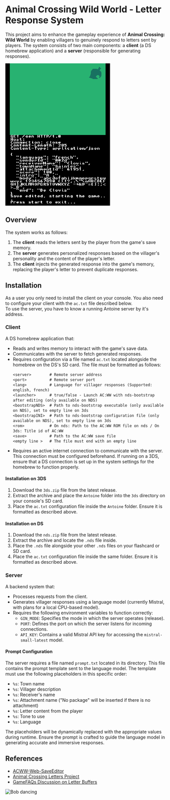 # Animal Crossing Wild World - Letter Response System

This project aims to enhance the gameplay experience of **Animal Crossing: Wild World** by enabling villagers to genuinely respond to letters sent by players. The system consists of two main components: a **client** (a DS homebrew application) and a **server** (responsible for generating responses).

![Client screenshot](./screen.png)

## Overview

The system works as follows:
1. The **client** reads the letters sent by the player from the game's save memory.
2. The **server** generates personalized responses based on the villager's personality and the content of the player's letter.
3. The **client** injects the generated response into the game's memory, replacing the player's letter to prevent duplicate responses.

## Installation

As a user you only need to install the client on your console. You also need to configure your client with the `ac.txt` file described below.  
To use the server, you have to know a running Antoine server by it's address.

### Client
A DS homebrew application that:
- Reads and writes memory to interact with the game's save data.
- Communicates with the server to fetch generated responses.
- Requires configuration via a file named `ac.txt` located alongside the homebrew on the DS's SD card. The file must be formatted as follows:
  ```
  <server>        # Remote server address
  <port>          # Remote server port
  <lang>          # Language for villager responses (Supported: english, french)
  <launcher>      # true/false - Launch AC:WW with nds-bootstrap after editing (only available on NDS)
  <bootstrapNDS>  # Path to nds-bootstrap executable (only available on NDS), set to empty line on 3ds
  <bootstrapINI>  # Path to nds-bootstrap configuration file (only available on NDS), set to empty line on 3ds
  <rom>           # On nds: Path to the AC:WW ROM file on nds / On 3ds: Title id of AC:WW
  <save>          # Path to the AC:WW save file
  <empty line >   # The file must end with an empty line
  ```
- Requires an active internet connection to communicate with the server. This connection must be configured beforehand. If running on a 3DS, ensure that a DS connection is set up in the system settings for the homebrew to function properly.

#### Installation on 3DS
1. Download the `3ds.zip` file from the latest release.
2. Extract the archive and place the `Antoine` folder into the `3ds` directory on your console's SD card.
3. Place the `ac.txt` configuration file inside the `Antoine` folder. Ensure it is formatted as described above.

#### Installation on DS
1. Download the `nds.zip` file from the latest release.
2. Extract the archive and locate the `.nds` file inside.
3. Place the `.nds` file alongside your other `.nds` files on your flashcard or SD card.
4. Place the `ac.txt` configuration file inside the same folder. Ensure it is formatted as described above.

### Server
A backend system that:
- Processes requests from the client.
- Generates villager responses using a language model (currently Mistral, with plans for a local CPU-based model).
- Requires the following environment variables to function correctly:
  - `GIN_MODE`: Specifies the mode in which the server operates (release).
  - `PORT`: Defines the port on which the server listens for incoming connections.
  - `API_KEY`: Contains a valid Mistral API key for accessing the `mistral-small-latest` model.
  
#### Prompt Configuration
The server requires a file named `prompt.txt` located in its directory. This file contains the prompt template sent to the language model. The template must use the following placeholders in this specific order:

- `%s`: Town name
- `%s`: Villager description
- `%s`: Receiver's name
- `%s`: Attachment name ("No package" will be inserted if there is no attachment)
- `%s`: Letter content from the player
- `%s`: Tone to use
- `%s`: Language

The placeholders will be dynamically replaced with the appropriate values during runtime. Ensure the prompt is crafted to guide the language model in generating accurate and immersive responses.

## References

- [ACWW-Web-SaveEditor](https://github.com/Universal-Team/ACWW-Web-SaveEditor/blob/main/assets/js/core/letter.js)
- [Animal Crossing Letters Project](https://jamchamb.net/projects/animal-crossing-letters)
- [GameFAQs Discussion on Letter Buffers](https://gamefaqs.gamespot.com/boards/920786-animal-crossing-wild-world/41195712)

![Bob dancing](http://vignette2.wikia.nocookie.net/animalcrossing/images/f/fb/Bobdance.gif/revision/latest?cb=20130922040310)